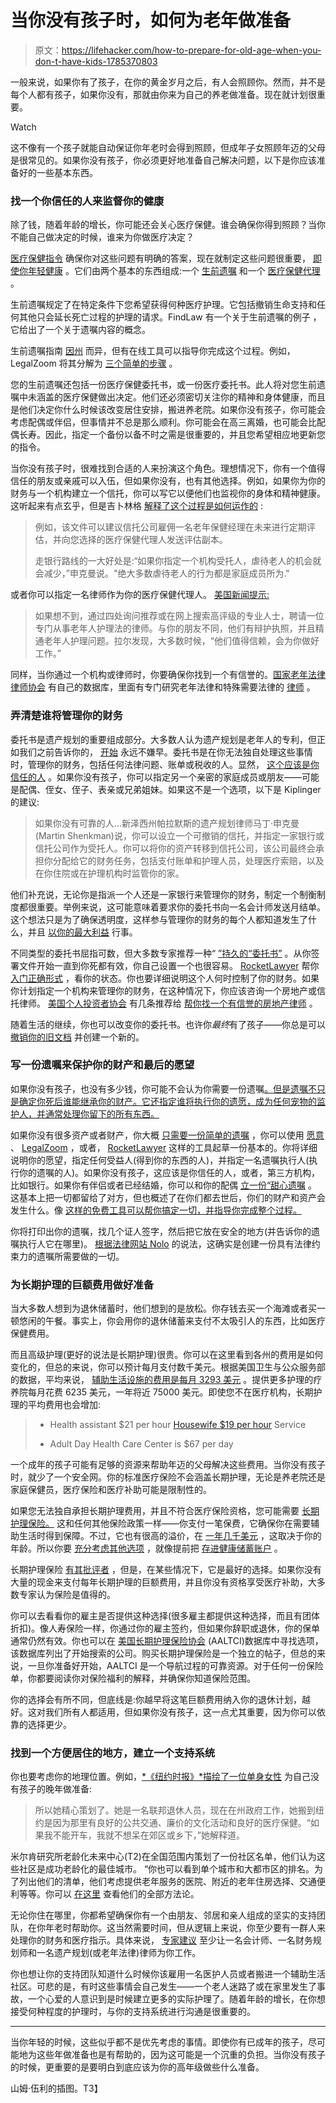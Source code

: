 # 当你没有孩子时，如何为老年做准备

> 原文：<https://lifehacker.com/how-to-prepare-for-old-age-when-you-don-t-have-kids-1785370803>

一般来说，如果你有了孩子，在你的黄金岁月之后，有人会照顾你。然而，并不是每个人都有孩子，如果你没有，那就由你来为自己的养老做准备。现在就计划很重要。

Watch

这不像有一个孩子就能自动保证你年老时会得到照顾，但成年子女照顾年迈的父母是很常见的。如果你没有孩子，你必须更好地准备自己解决问题，以下是你应该准备好的一些基本东西。

### 找一个你信任的人来监督你的健康

除了钱，随着年龄的增长，你可能还会关心医疗保健。谁会确保你得到照顾？当你不能自己做决定的时候，谁来为你做医疗决定？

[医疗保健指令](https://en.wikipedia.org/wiki/Advance_healthcare_directive) 确保你对这些问题有明确的答案，现在就制定这些问题很重要， [即使你年轻健康](http://lifehacker.com/one-day-youre-going-to-die-heres-how-to-prepare-for-i-5992722) 。它们由两个基本的东西组成:一个 [生前遗嘱](http://www.alllaw.com/articles/wills_and_trusts/article7.asp) 和一个 [医疗保健代理](https://en.wikipedia.org/wiki/Healthcare_proxy) 。

生前遗嘱规定了在特定条件下您希望获得何种医疗护理。它包括撤销生命支持和任何其他只会延长死亡过程的护理的请求。FindLaw 有一个关于生前遗嘱的例子 ，它给出了一个关于遗嘱内容的概念。

生前遗嘱指南 [因州](http://www.aarp.org/relationships/caregiving/info-03-2012/free-printable-advance-directives.html) 而异，但有在线工具可以指导你完成这个过程。例如，LegalZoom 将其分解为 [三个简单的步骤](https://www.legalzoom.com/living-wills/living-wills-3-step-process.html) 。

您的生前遗嘱还包括一份医疗保健委托书，或一份医疗委托书。此人将对您生前遗嘱中未涵盖的医疗保健做出决定。他们还必须密切关注你的精神和身体健康，而且是他们决定你什么时候该改变居住安排，搬进养老院。如果你没有孩子，你可能会考虑配偶或伴侣，但事情并不总是那么顺利。你可能会在高三离婚，也可能会比配偶长寿。因此，指定一个备份以备不时之需是很重要的，并且您希望相应地更新您的指令。

当你没有孩子时，很难找到合适的人来扮演这个角色。理想情况下，你有一个值得信任的朋友或亲戚可以入伍，但如果你没有，也有其他选择。例如，如果你为你的财务与一个机构建立一个信托，你可以写它以便他们也监视你的身体和精神健康。这听起来有点玄乎，但是吉卜林格 [解释了这个过程是如何运作的](http://www.kiplinger.com/article/retirement/T023-C000-S004-childless-seniors-need-to-build-a-safety-net.html#IKo2dx1WDxR3iAro.99) :

> 例如，该文件可以建议信托公司雇佣一名老年保健经理在未来进行定期评估，并向您选择的医疗保健代理人发送评估副本。
> 
> 走银行路线的一大好处是:“如果你指定一个机构受托人，虐待老人的机会就会减少，”申克曼说。"绝大多数虐待老人的行为都是家庭成员所为."

或者你可以指定一名律师作为你的医疗保健代理人。 [美国新闻提示:](http://health.usnews.com/health-news/health-wellness/articles/2015/10/26/no-spouse-no-kids-no-caregiver-how-to-prepare-to-age-alone)

> 如果想不到，通过四处询问推荐或在网上搜索高评级的专业人士，聘请一位专门从事老年人护理法的律师。与你的朋友不同，他们有辩护执照，并且精通老年人护理问题。拉尔发现，大多数时候，“他们值得信赖，会为你做好工作。”

同样，当你通过一个机构或律师时，你要确保你找到一个有信誉的。[国家老年法律律师协会](https://www.naela.org/) 有自己的数据库，里面有专门研究老年法律和特殊需要法律的 [律师](https://www.naela.org/Public/About_NAELA/Public_or_Consumer/Find_an_Elder_Lawyer/Find_an_Elder_Lawyer.aspx) 。

### 弄清楚谁将管理你的财务

委托书是遗产规划的重要组成部分。大多数人认为遗产规划是老年人的专利，但正如我们之前告诉你的， [开始](http://lifehacker.com/one-day-youre-going-to-die-heres-how-to-prepare-for-i-5992722) 永远不嫌早。委托书是在你无法独自处理这些事情时，管理你的财务，包括任何法律问题、账单或税收的人。显然， [这个应该是你信任的人](http://lifehacker.com/what-you-need-to-know-about-being-power-of-attorney-1656027345) 。如果你没有孩子，你可以指定另一个亲密的家庭成员或朋友——可能是配偶、侄女、侄子、表亲或兄弟姐妹。如果这不是一个选项，以下是 Kiplinger 的建议:

> 如果你没有可靠的人...新泽西州帕拉默斯的遗产规划律师马丁·申克曼(Martin Shenkman)说，你可以设立一个可撤销的信托，并指定一家银行或信托公司作为受托人。你可以将你的资产转移到信托公司，该公司最终会承担你分配给它的财务任务，包括支付账单和护理人员，处理医疗索赔，以及在你住院或在护理机构时监管你的家。

他们补充说，无论你是指派一个人还是一家银行来管理你的财务，制定一个制衡制度都很重要。举例来说，这可能意味着要求你的委托书向一名会计师发送月结单。这个想法只是为了确保透明度，这样参与管理你的财务的每个人都知道发生了什么，并且 [以你的最大利益](https://lifehacker.com/what-you-need-to-know-about-being-power-of-attorney-1656027345) 行事。

不同类型的委托书屈指可数，但大多数专家推荐一种“ [”持久的“委托书”](http://en.wikipedia.org/wiki/Power_of_attorney#Durable_power_of_attorney) 。从你签署文件开始一直到你死都有效，你自己设置一个也很容易。 [RocketLawyer](http://www.rocketlawyer.com/) 帮你 [入门正确形式](https://www.rocketlawyer.com/form/power-of-attorney.rl) ，看你的状态。你也要详细说明这个人何时控制了你的财务。如果你计划指定一个机构来管理你的财务，在这种情况下，你应该咨询一个房地产或信托律师。 [美国个人投资者协会](http://www.aaii.com/) 有几条推荐给 [帮你找一个有信誉的房地产律师](https://www.aaii.com/journal/article/setting-up-a-living-trust-how-to-find-the-right-attorney) 。

随着生活的继续，你也可以改变你的委托书。也许你*最终*有了孩子——你总是可以 [撤销你的旧文档](http://info.legalzoom.com/appoint-power-attorney-22161.html) 并创建一个新的。

### 写一份遗嘱来保护你的财产和最后的愿望

如果你没有孩子，也没有多少钱，你可能不会认为你需要一份遗嘱[。但是遗嘱不只是确定你死后谁能继承你的财产。它还指定谁将执行你的遗愿，成为任何宠物的监护人，并通常处理你留下的所有东西。](https://lifehacker.com/one-day-youre-going-to-die-heres-how-to-prepare-for-i-5992722)

如果你没有很多资产或者财产，你大概 [只需要一份简单的遗嘱](http://www.nolo.com/legal-encyclopedia/simple-wills-basics-29917.html) ，你可以使用 [愿意](http://willing.com/) 、 [LegalZoom](http://www.legalzoom.com/) ，或者， [RocketLawyer](http://www.rocketlawyer.com/) 这样的工具起草一份基本的。你将详细说明你的愿望，指定任何受益人(得到你的东西的人)，并指定一名遗嘱执行人(执行你的遗嘱的人)。如果你没有孩子，这应该是你信任的人，或者，第三方机构，比如银行。如果你有伴侣或者已经结婚，你可以和你的配偶 [立一份“甜心遗嘱](http://www.wsj.com/articles/estate-planning-for-childless-couples-1415496133) 。这基本上把一切都留给了对方，但也概述了在你们都去世后，你们的财产和资产会发生什么。像 [这样的免费工具可以帮你搞定一切，并指导你完成整个过程。](https://lifehacker.com/willing-automatically-generates-your-legally-binding-1718732348)

你将打印出你的遗嘱，找几个证人签字，然后把它放在安全的地方(并告诉你的遗嘱执行人它在哪里)。 [根据法律网站 Nolo](http://www.nolo.com/legal-encyclopedia/make-will-quick-checklist-29480.html) 的说法，这确实是创建一份具有法律约束力的遗嘱所需要做的一切。

### 为长期护理的巨额费用做好准备

当大多数人想到为退休储蓄时，他们想到的是放松。你存钱去买一个海滩或者买一顿悠闲的午餐。事实上，你会用你的退休储蓄来支付不太吸引人的东西，比如医疗保健费用。

而且高级护理(更好的说法是长期护理)很贵。你可以在这里看到各州的费用是如何变化的，但总的来说，你可以预计每月支付数千美元。根据美国卫生与公众服务部的数据，平均来说， [辅助生活设施的费用是每月 3293 美元](http://longtermcare.gov/costs-how-to-pay/costs-of-care/) 。提供更多护理的疗养院每月花费 6235 美元，一年将近 75000 美元。即使您不在医疗机构，长期护理的平均费用也会增加:

> *   Health assistant $21 per hour [Housewife $19 per hour](http://longtermcare.gov/glossary/homemaker/) Service
>     
> *   Adult Day Health Care Center is $67 per day

一个成年的孩子可能有足够的资源来帮助年迈的父母解决这些费用。当你没有孩子时，就少了一个安全网。你的标准医疗保险不会涵盖长期护理，无论是养老院还是家庭保健员，医疗保险和医疗补助可能是限制性的。

如果您无法独自承担长期护理费用，并且不符合医疗保险资格，您可能需要 [长期护理保险。](http://www.aarp.org/health/health-insurance/info-06-2012/understanding-long-term-care-insurance.html) 这和任何其他保险政策一样——你支付一笔保费，它确保你在需要辅助生活时得到保障。不过，它也有很高的溢价，在 [一年几千美元](http://www.aarp.org/health/health-insurance/info-06-2012/understanding-long-term-care-insurance.html) ，这取决于你的年龄。所以你要 [充分考虑其他选项](http://money.usnews.com/money/personal-finance/articles/2016-03-10/why-no-one-can-afford-long-term-care-insurance-and-what-to-use-instead) ，就像提前把 [存进健康储蓄账户](http://lifehacker.com/what-is-a-health-savings-account-and-should-i-use-one-5860805#_ga=1.168085665.1268082208.1431441811) 。

长期护理保险 [有其批评者](http://www.pbs.org/newshour/making-sense/insured-for-old-age-an-economi/) ，但是，在某些情况下，它是最好的选择。如果你没有大量的现金来支付每年长期护理的巨额费用，并且你没有资格享受医疗补助，大多数专家认为保险是值得的。

你可以去看看你的雇主是否提供这种选择(很多雇主都提供这种选择，而且有团体折扣)。像人寿保险一样，你通过你的雇主签约，但如果你辞职或退休，你的保单通常仍然有效。你也可以在 [美国长期护理保险协会](http://aaltci.org) (AALTCI)数据库中寻找选项，该数据库列出了开始搜索的公司。购买长期护理保险是一个独立的帖子，但总的来说，一旦你准备好开始，AALTCI 是一个导航过程的可靠资源。对于任何一份保险单，你都要阅读你对保险福利的解释，并确保你知道保险范围。

你的选择会有所不同，但底线是:你越早将这笔巨额费用纳入你的退休计划，越好。这对我们所有人都适用，但如果你没有孩子，这一点尤其重要，因为你可以依靠的选择更少。

### 找到一个方便居住的地方，建立一个支持系统

你也要考虑你的地理位置。例如，[*《纽约时报》*描绘了一位单身女性](http://newoldage.blogs.nytimes.com/2011/03/25/aging-without-children/?_r=0) 为自己没有孩子的晚年做准备:

> 所以她精心策划了。她是一名联邦退休人员，现在在州政府工作，她搬到纽约是因为那里有良好的公共交通、廉价的文化活动和良好的医疗保健。“如果我不能开车，我就不想呆在郊区或乡下，”她解释道。

米尔肯研究所老龄化未来中心(T2)在全国范围内策划了一份社区名单，他们认为这些社区是成功老龄化的最佳城市。 “你也可以看到单个城市和大都市区的排名。为了列出他们的清单，他们考虑提供老年服务的医院、附近的老年住房选择、交通便利等等。你可以 [在这里](http://successfulaging.milkeninstitute.org/bcsa2014.taf?section=methodology&page=transportation) 查看他们的全部方法论。

无论你住在哪里，你都希望确保你有一个由朋友、邻居和亲人组成的坚实的支持团队，在你年老时帮助你。这当然需要时间，但从逻辑上来说，你至少要有一群人来处理你的财务和医疗指示。具体来说， [专家建议](http://www.kiplinger.com/article/retirement/T023-C000-S004-childless-seniors-need-to-build-a-safety-net.html) 至少让一名会计师、一名财务规划师和一名遗产规划(或老年法律)律师为你工作。

你也想让你的支持团队知道什么时候你该雇用一名医护人员或者搬进一个辅助生活社区。可悲的是，有时这些事情会自己发生——一个老人迷路了或在家里发生了事故，一个心爱的人意识到是时候建立更多的实际护理了。随着年龄的增长，在你想接受何种程度的护理时，与你的支持系统进行沟通是很重要的。

* * *

当你年轻的时候，这些似乎都不是优先考虑的事情。即使你有已成年的孩子，尽可能地为这些年做准备也是有帮助的，因为这可能是一个沉重的负担。当你没有孩子的时候，更重要的是要明白到底应该为你的高年级做些什么准备。

山姆·伍利的插图。T3】